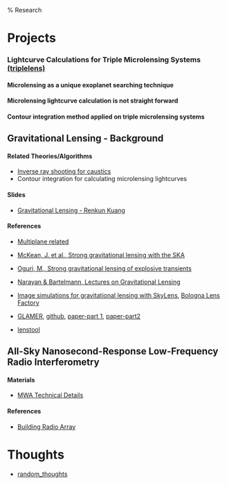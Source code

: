 % Research

# Projects

### Lightcurve Calculations for Triple Microlensing Systems [(triplelens)](https://github.com/rkkuang/triplelens)

#### Microlensing as a unique exoplanet searching technique

#### Microlensing lightcurve calculation is not straight forward

#### Contour integration method applied on triple microlensing systems



## Gravitational Lensing - Background

#### Related Theories/Algorithms

- [Inverse ray shooting for caustics]()
- Contour integration for calculating microlensing lightcurves

#### Slides

- [Gravitational Lensing - Renkun Kuang](../notes/local_files/GravLens_RenkunKuang.pdf)

#### References

- [Multiplane related](../notes/local_files/multiplane_link.txt)

- [McKean, J. et al., Strong gravitational lensing with the SKA](https://arxiv.org/abs/1502.03362)
- [Oguri, M., Strong gravitational lensing of explosive transients](https://arxiv.org/abs/1907.06830)
- [Narayan & Bartelmann, Lectures on Gravitational Lensing](https://arxiv.org/abs/astro-ph/9606001)
- [Image simulations for gravitational lensing with SkyLens](https://arxiv.org/pdf/1805.05481.pdf), [Bologna Lens Factory](http://metcalf1.difa.unibo.it/blf-portal/index.html)
- [GLAMER](http://glenco.github.io/glamer/), [github](https://github.com/glenco/glamer), [paper-part 1](https://arxiv.org/abs/1312.1128), [paper-part2](https://arxiv.org/abs/1312.1536)
- [lenstool](https://projets.lam.fr/projects/lenstool/wiki)

## All-Sky Nanosecond-Response Low-Frequency Radio Interferometry

#### Materials

- [MWA Technical Details](MWAtechdetail.txt)

#### References

- [Building Radio Array](../notes/local_files/build_radio_array.html)

# Thoughts

- [random_thoughts]()
